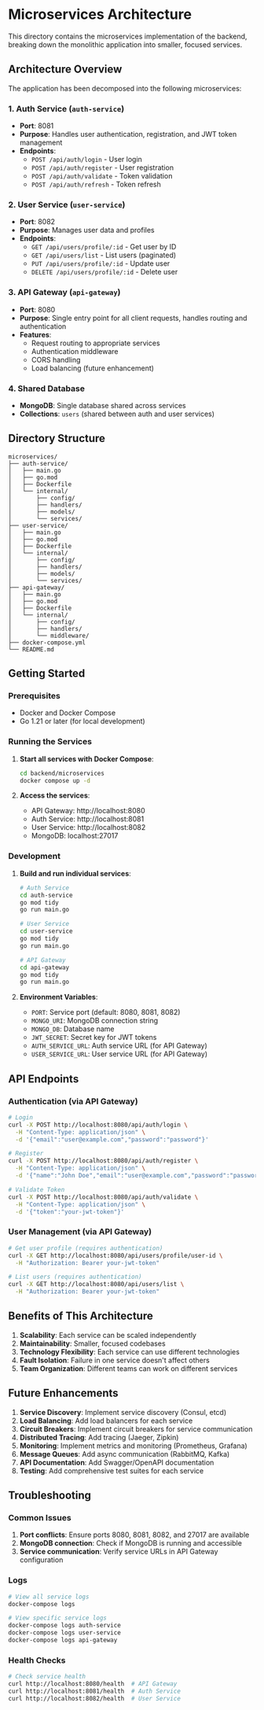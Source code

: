 # Microservices Architecture

This directory contains the microservices implementation of the backend, breaking down the monolithic application into smaller, focused services.

## Architecture Overview

The application has been decomposed into the following microservices:

### 1. Auth Service (`auth-service`)
- **Port**: 8081
- **Purpose**: Handles user authentication, registration, and JWT token management
- **Endpoints**:
  - `POST /api/auth/login` - User login
  - `POST /api/auth/register` - User registration
  - `POST /api/auth/validate` - Token validation
  - `POST /api/auth/refresh` - Token refresh

### 2. User Service (`user-service`)
- **Port**: 8082
- **Purpose**: Manages user data and profiles
- **Endpoints**:
  - `GET /api/users/profile/:id` - Get user by ID
  - `GET /api/users/list` - List users (paginated)
  - `PUT /api/users/profile/:id` - Update user
  - `DELETE /api/users/profile/:id` - Delete user

### 3. API Gateway (`api-gateway`)
- **Port**: 8080
- **Purpose**: Single entry point for all client requests, handles routing and authentication
- **Features**:
  - Request routing to appropriate services
  - Authentication middleware
  - CORS handling
  - Load balancing (future enhancement)

### 4. Shared Database
- **MongoDB**: Single database shared across services
- **Collections**: `users` (shared between auth and user services)

## Directory Structure

```
microservices/
├── auth-service/
│   ├── main.go
│   ├── go.mod
│   ├── Dockerfile
│   └── internal/
│       ├── config/
│       ├── handlers/
│       ├── models/
│       └── services/
├── user-service/
│   ├── main.go
│   ├── go.mod
│   ├── Dockerfile
│   └── internal/
│       ├── config/
│       ├── handlers/
│       ├── models/
│       └── services/
├── api-gateway/
│   ├── main.go
│   ├── go.mod
│   ├── Dockerfile
│   └── internal/
│       ├── config/
│       ├── handlers/
│       └── middleware/
├── docker-compose.yml
└── README.md
```

## Getting Started

### Prerequisites
- Docker and Docker Compose
- Go 1.21 or later (for local development)

### Running the Services

1. **Start all services with Docker Compose**:
   ```bash
   cd backend/microservices
   docker compose up -d
   ```

2. **Access the services**:
   - API Gateway: http://localhost:8080
   - Auth Service: http://localhost:8081
   - User Service: http://localhost:8082
   - MongoDB: localhost:27017

### Development

1. **Build and run individual services**:
   ```bash
   # Auth Service
   cd auth-service
   go mod tidy
   go run main.go

   # User Service
   cd user-service
   go mod tidy
   go run main.go

   # API Gateway
   cd api-gateway
   go mod tidy
   go run main.go
   ```

2. **Environment Variables**:
   - `PORT`: Service port (default: 8080, 8081, 8082)
   - `MONGO_URI`: MongoDB connection string
   - `MONGO_DB`: Database name
   - `JWT_SECRET`: Secret key for JWT tokens
   - `AUTH_SERVICE_URL`: Auth service URL (for API Gateway)
   - `USER_SERVICE_URL`: User service URL (for API Gateway)

## API Endpoints

### Authentication (via API Gateway)
```bash
# Login
curl -X POST http://localhost:8080/api/auth/login \
  -H "Content-Type: application/json" \
  -d '{"email":"user@example.com","password":"password"}'

# Register
curl -X POST http://localhost:8080/api/auth/register \
  -H "Content-Type: application/json" \
  -d '{"name":"John Doe","email":"user@example.com","password":"password","confirmPassword":"password"}'

# Validate Token
curl -X POST http://localhost:8080/api/auth/validate \
  -H "Content-Type: application/json" \
  -d '{"token":"your-jwt-token"}'
```

### User Management (via API Gateway)
```bash
# Get user profile (requires authentication)
curl -X GET http://localhost:8080/api/users/profile/user-id \
  -H "Authorization: Bearer your-jwt-token"

# List users (requires authentication)
curl -X GET http://localhost:8080/api/users/list \
  -H "Authorization: Bearer your-jwt-token"
```

## Benefits of This Architecture

1. **Scalability**: Each service can be scaled independently
2. **Maintainability**: Smaller, focused codebases
3. **Technology Flexibility**: Each service can use different technologies
4. **Fault Isolation**: Failure in one service doesn't affect others
5. **Team Organization**: Different teams can work on different services

## Future Enhancements

1. **Service Discovery**: Implement service discovery (Consul, etcd)
2. **Load Balancing**: Add load balancers for each service
3. **Circuit Breakers**: Implement circuit breakers for service communication
4. **Distributed Tracing**: Add tracing (Jaeger, Zipkin)
5. **Monitoring**: Implement metrics and monitoring (Prometheus, Grafana)
6. **Message Queues**: Add async communication (RabbitMQ, Kafka)
7. **API Documentation**: Add Swagger/OpenAPI documentation
8. **Testing**: Add comprehensive test suites for each service

## Troubleshooting

### Common Issues

1. **Port conflicts**: Ensure ports 8080, 8081, 8082, and 27017 are available
2. **MongoDB connection**: Check if MongoDB is running and accessible
3. **Service communication**: Verify service URLs in API Gateway configuration

### Logs
```bash
# View all service logs
docker-compose logs

# View specific service logs
docker-compose logs auth-service
docker-compose logs user-service
docker-compose logs api-gateway
```

### Health Checks
```bash
# Check service health
curl http://localhost:8080/health  # API Gateway
curl http://localhost:8081/health  # Auth Service
curl http://localhost:8082/health  # User Service
``` 